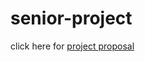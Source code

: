 # senior-project
click here for [project proposal](https://github.com/jobsorrow/senior-project/blob/master/Report%20and%20Presentation/Main/EE490_proposal.pdf)
